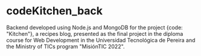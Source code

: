 # codeKitchen_back

Backend developed using Node.js and MongoDB for the project {code: "Kitchen"}, a recipes blog, presented as the final project in the diploma course for Web Development in the Universidad Tecnológica de Pereira and the Ministry of TICs program "MisiónTIC 2022".

